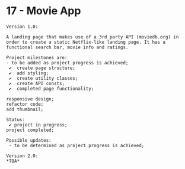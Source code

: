 # 17 - Movie App

    Version 1.0:

    A landing page that makes use of a 3rd party API (moviedb.org) in order to create a static Netflix-like landing page. It has a functional search bar, movie info and ratings.

    Project milestones are:
    - to be added as project progress is achieved;
     ✔  create page structure;
     ✔  add styling;
     ✔  create utility classes;
     ✔  create API consts;
     ✔  completed page functionality;

    responsive design;
    refactor code;
    add thumbnail;

    Status:
     ✔ project in progress;
    project completed;

    Possible updates:
     - to be determined as project progress is achieved;

    Version 2.0:
    *TBA*
